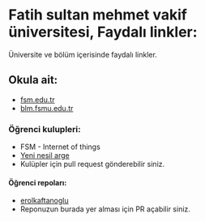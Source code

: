 # Fatih sultan mehmet vakif üniversitesi, Faydalı linkler:
Üniversite ve bölüm içerisinde faydalı linkler.

##	Okula ait:
*	[fsm.edu.tr](http://fsm.edu.tr)
* 	[blm.fsmu.edu.tr](http://blm.fsmu.edu.tr)

###	Öğrenci kulupleri:
*	FSM - Internet of things 
* 	[Yeni nesil arge](http://yeninesilarge.com)
* 	Kulüpler için pull request gönderebilir siniz.

#### Öğrenci repoları: 
*	[erolkaftanoglu](http://github.com/erolkaftanoglu)
* 	Reponuzun burada yer alması için PR açabilir siniz.